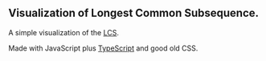 ## Visualization of Longest Common Subsequence.
A simple visualization of the [LCS](https://en.wikipedia.org/wiki/Longest_common_subsequence).

Made with JavaScript plus [TypeScript](https://www.typescriptlang.org/) and good old CSS.